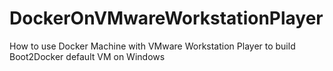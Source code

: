 # DockerOnVMwareWorkstationPlayer
How to use Docker Machine with VMware Workstation Player to build Boot2Docker default VM on Windows
